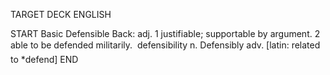 TARGET DECK
ENGLISH

START
Basic
Defensible
Back: adj. 1 justifiable; supportable by argument. 2 able to be defended militarily.  defensibility n. Defensibly adv. [latin: related to *defend]
END
